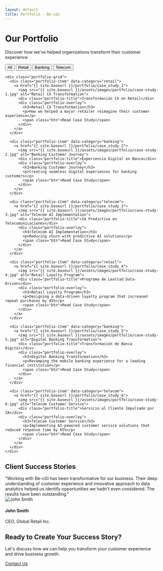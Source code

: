 ```yaml
---
layout: default
title: Portfolio - Be-cGi
---
```


<div class="hero-banner">
  <div class="banner-content">
    <h1>Our Portfolio</h1>
    <p class="tagline">Discover how we've helped organizations transform their customer experience</p>
  </div>
</div>

<div class="portfolio-section">
  <div class="container">
    <div class="portfolio-filters">
      <button class="filter-btn active" data-filter="all">All</button>
      <button class="filter-btn" data-filter="retail">Retail</button>
      <button class="filter-btn" data-filter="banking">Banking</button>
      <button class="filter-btn" data-filter="telecom">Telecom</button>
    </div>
    
    <div class="portfolio-grid">
      <div class="portfolio-item" data-category="retail">
        <a href="{{ site.baseurl }}/portfolio/case_study_1">
          <img src="{{ site.baseurl }}/assets/images/portfolio/case-study-1.jpg" alt="Retail CX Transformation">
          <div class="portfolio-title">Transformación CX en Retail</div>
          <div class="portfolio-overlay">
            <h3>Retail CX Transformation</h3>
            <p>How we helped a major retailer reimagine their customer experience</p>
            <span class="btn">Read Case Study</span>
          </div>
        </a>
      </div>
      
      <div class="portfolio-item" data-category="banking">
        <a href="{{ site.baseurl }}/portfolio/case_study_2">
          <img src="{{ site.baseurl }}/assets/images/portfolio/case-study-2.jpg" alt="Banking Customer Journey">
          <div class="portfolio-title">Experiencia Digital en Banca</div>
          <div class="portfolio-overlay">
            <h3>Banking Customer Journey</h3>
            <p>Creating seamless digital experiences for banking customers</p>
            <span class="btn">Read Case Study</span>
          </div>
        </a>
      </div>
      
      <div class="portfolio-item" data-category="telecom">
        <a href="{{ site.baseurl }}/portfolio/case_study_3">
          <img src="{{ site.baseurl }}/assets/images/portfolio/case-study-3.jpg" alt="Telecom AI Implementation">
          <div class="portfolio-title">IA Predictiva en Telecomunicaciones</div>
          <div class="portfolio-overlay">
            <h3>Telecom AI Implementation</h3>
            <p>Reducing churn with predictive AI solutions</p>
            <span class="btn">Read Case Study</span>
          </div>
        </a>
      </div>
      
      <div class="portfolio-item" data-category="retail">
        <a href="{{ site.baseurl }}/portfolio/case_study_4">
          <img src="{{ site.baseurl }}/assets/images/portfolio/case-study-4.jpg" alt="Retail Loyalty Program">
          <div class="portfolio-title">Programa de Lealtad Data-Driven</div>
          <div class="portfolio-overlay">
            <h3>Retail Loyalty Program</h3>
            <p>Designing a data-driven loyalty program that increased repeat purchases by 45%</p>
            <span class="btn">Read Case Study</span>
          </div>
        </a>
      </div>
      
      <div class="portfolio-item" data-category="banking">
        <a href="{{ site.baseurl }}/portfolio/case_study_5">
          <img src="{{ site.baseurl }}/assets/images/portfolio/case-study-5.jpg" alt="Digital Banking Transformation">
          <div class="portfolio-title">Transformación de Banca Digital</div>
          <div class="portfolio-overlay">
            <h3>Digital Banking Transformation</h3>
            <p>Revamping the mobile banking experience for a leading financial institution</p>
            <span class="btn">Read Case Study</span>
          </div>
        </a>
      </div>
      
      <div class="portfolio-item" data-category="telecom">
        <a href="{{ site.baseurl }}/portfolio/case_study_6">
          <img src="{{ site.baseurl }}/assets/images/portfolio/case-study-6.jpg" alt="Telecom Customer Service">
          <div class="portfolio-title">Servicio al Cliente Impulsado por IA</div>
          <div class="portfolio-overlay">
            <h3>Telecom Customer Service</h3>
            <p>Implementing AI-powered customer service solutions that reduced response time by 65%</p>
            <span class="btn">Read Case Study</span>
          </div>
        </a>
      </div>
    </div>
  </div>
</div>

<div class="testimonials-section">
  <div class="container">
    <h2 class="text-center">Client Success Stories</h2>
    <div class="testimonials-slider">
      <div class="testimonial-card">
        <div class="testimonial-content">
          "Working with Be-cGi has been transformative for our business. Their deep understanding of customer experience and innovative approach to data analytics helped us identify opportunities we hadn't even considered. The results have been outstanding."
        </div>
        <div class="testimonial-author">
          <img src="{{ site.baseurl }}/assets/images/team/testimonial-1.jpg" alt="John Smith" class="author-image">
          <div class="author-info">
            <h4>John Smith</h4>
            <p>CEO, Global Retail Inc.</p>
          </div>
        </div>
      </div>
    </div>
  </div>
</div>

<div class="cta-section">
  <div class="cta-content">
    <h2>Ready to Create Your Success Story?</h2>
    <p>Let's discuss how we can help you transform your customer experience and drive business growth.</p>
    <a href="{{ site.baseurl }}/contact" class="cta-btn">Contact Us</a>
  </div>
</div>

<script>
  document.addEventListener('DOMContentLoaded', function() {
    const filterButtons = document.querySelectorAll('.filter-btn');
    const portfolioItems = document.querySelectorAll('.portfolio-item');
    
    filterButtons.forEach(button => {
      button.addEventListener('click', function() {
        // Remove active class from all buttons
        filterButtons.forEach(btn => btn.classList.remove('active'));
        
        // Add active class to clicked button
        this.classList.add('active');
        
        const filter = this.dataset.filter;
        
        portfolioItems.forEach(item => {
          if (filter === 'all' || item.dataset.category === filter) {
            item.style.display = 'block';
            setTimeout(() => {
              item.classList.add('fade-in');
            }, 100);
          } else {
            item.style.display = 'none';
            item.classList.remove('fade-in');
          }
        });
      });
    });
  });
</script>
